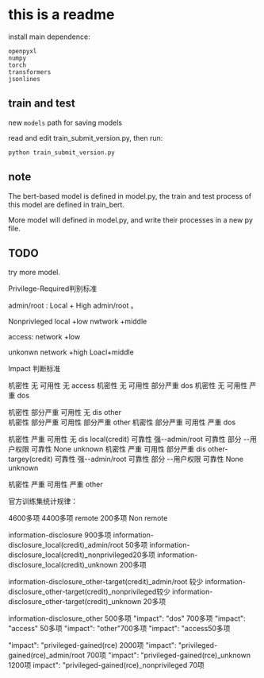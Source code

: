 # this is a readme

install main dependence:  

```
openpyxl
numpy
torch
transformers
jsonlines
```

## train and test

new `models` path for saving models

read and edit train_submit_version.py, then run:

`python train_submit_version.py`

## note

The bert-based model is defined in model.py, the train and test process of this model are defined in train_bert. 

More model will defined in model.py, and write their processes in a new py file.  

## TODO

try more model.


Privilege-Required判别标准

admin/root :  Local + High admin/root 。  

Nonprivleged    local +low     nwtwork +middle

access:      network +low   

unkonwn   network +high  Loacl+middle


Impact 判断标准

机密性  无     可用性 无                    access
机密性 无      可用性 部分严重         dos
机密性 无      可用性   严重               dos

机密性 部分严重    可用性 无                dis            other  
机密性  部分严重   可用性 部分严重     other
机密性 部分严重    可用性  严重            dos

机密性  严重     可用性 无                       dis          local(credit)         可靠性  强--admin/root      可靠性 部分  --用户权限   可靠性 None  unknown
机密性 严重      可用性 部分严重              dis          other-targey(credit)   可靠性  强--admin/root      可靠性 部分  --用户权限   可靠性 None  unknown

机密性 严重      可用性 严重                     other

官方训练集统计规律：

4600多项
4400多项 remote
200多项 Non remote

information-disclosure 900多项
information-disclosure_local(credit)_admin/root 50多项
information-disclosure_local(credit)_nonprivileged20多项
information-disclosure_local(credit)_unknown 200多项


information-disclosure_other-target(credit)_admin/root 较少
information-disclosure_other-target(credit)_nonprivileged较少
information-disclosure_other-target(credit)_unknown  20多项

information-disclosure_other 500多项
"impact": "dos" 700多项
"impact": "access" 50多项
"impact": "other"700多项
"impact": "access50多项

"impact": "privileged-gained(rce) 2000项 
"impact": "privileged-gained(rce)_admin/root 700项
"impact": "privileged-gained(rce)_unknown 1200项
impact": "privileged-gained(rce)_nonprivileged 70项
